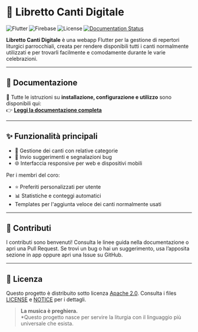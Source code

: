 # 🎵 Libretto Canti Digitale

![Flutter](https://img.shields.io/badge/Flutter-%2302569B.svg?style=for-the-badge&logo=flutter&logoColor=white)
![Firebase](https://img.shields.io/badge/Firebase-FFCA28?style=for-the-badge&logo=firebase&logoColor=black)
![License](https://img.shields.io/badge/License-Apache_2.0-blue.svg?style=for-the-badge)
[![Documentation Status](https://readthedocs.org/projects/Libretto_Canti_Digitale/badge/?version=latest)](https://tuo-progetto.readthedocs.io/it/latest/?badge=latest)

 **Libretto Canti Digitale** è una webapp Flutter per la gestione di repertori liturgici parrocchiali, creata per rendere disponibili tutti i canti normalmente utilizzati e per trovarli facilmente e comodamente durante le varie celebrazioni.

---

## 📘 Documentazione

📖 Tutte le istruzioni su **installazione, configurazione e utilizzo** sono disponibili qui:  
👉 [**Leggi la documentazione completa**](https://libretto-canti-digitale.readthedocs.io/it/latest/)

---

## ✨ Funzionalità principali

- 📂 Gestione dei canti con relative categorie
- 📨 Invio suggerimenti e segnalazioni bug  
- 🌐 Interfaccia responsive per web e dispositivi mobili  

Per i membri del coro:

- ⭐ Preferiti personalizzati per utente  
- 📊 Statistiche e conteggi automatici  
- Templates per l'aggiunta veloce dei canti normalmente usati

---

## 🤝 Contributi
I contributi sono benvenuti!
Consulta le linee guida nella documentazione o apri una Pull Request.
Se trovi un bug o hai un suggerimento, usa l’apposita sezione in app oppure apri una Issue su GitHub.

---

## 🧾 Licenza

Questo progetto è distribuito sotto licenza [Apache 2.0](LICENSE).
Consulta i files [LICENSE](LICENSE) e [NOTICE](NOTICE) per i dettagli.


> **La musica è preghiera.**  
> *Questo progetto nasce per servire la liturgia con il linguaggio più universale che esista.
